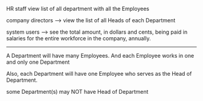 
HR staff view list of all department with all the Employees

company directors --> view the list of all Heads of each Department

system users --> see the total amount, in dollars and cents, being paid in salaries for the entire workforce in the company, annually.

-----
A Department will have many Employees. And each Employee works in one and only one Department

Also, each Department will have one Employee who serves as the Head of Department.

some Department(s) may NOT have Head of Department








